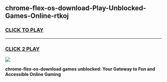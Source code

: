 
## chrome-flex-os-download-Play-Unblocked-Games-Online-rtkoj
<h3>
<a href="https://premium76.site?title=chrome-flex-os-download&ref=25A">CLICK TO PLAY</a></h3>
<hr>

<h3>
<a href="https://premium76.site?title=chrome-flex-os-download&ref=25A">CLICK 2 PLAY</a>
  
</h3>

<a href="https://premium76.site?title=chrome-flex-os-download&ref=25A"><img src="https://clearcache.store/games.png"></a>


**chrome-flex-os-download games unblocked: Your Gateway to Fun and Accessible Online Gaming**

